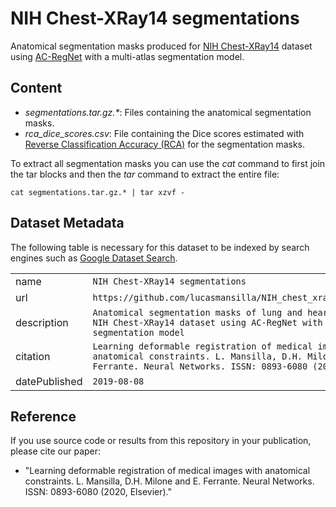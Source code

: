 # NIH Chest-XRay14 segmentations
Anatomical segmentation masks produced for [NIH Chest-XRay14](https://www.nih.gov/news-events/news-releases/nih-clinical-center-provides-one-largest-publicly-available-chest-x-ray-datasets-scientific-community) dataset using [AC-RegNet](https://github.com/lucasmansilla/ACRN_Chest_X-ray_IA) with a multi-atlas segmentation model.

## Content
- *segmentations.tar.gz.\**: Files containing the anatomical segmentation masks.
- *rca_dice_scores.csv*: File containing the Dice scores estimated with [Reverse Classification Accuracy (RCA)](https://arxiv.org/abs/1702.03407) for the segmentation masks.

To extract all segmentation masks you can use the *cat* command to first join the tar blocks and then the *tar* command to extract the entire file:
```
cat segmentations.tar.gz.* | tar xzvf -
```

## Dataset Metadata
The following table is necessary for this dataset to be indexed by search
engines such as <a href="https://g.co/datasetsearch">Google Dataset Search</a>.

<div itemscope itemtype="http://schema.org/Dataset">
<table>
  <tr>
    <td>name</td>
    <td><code itemprop="name">NIH Chest-XRay14 segmentations</code></td>
  </tr>
  <tr>
    <td>url</td>
    <td><code itemprop="url">https://github.com/lucasmansilla/NIH_chest_xray14_segmentations</code></td>
  </tr>
  <tr>
    <td>description</td>
    <td><code itemprop="description">Anatomical segmentation masks of lung and heart produced for NIH Chest-XRay14 dataset using AC-RegNet with a multi-atlas segmentation model</code></td>
  </tr>
  <tr>
    <td>citation</td>
    <td><code itemprop="citation">Learning deformable registration of medical images with anatomical constraints. L. Mansilla, D.H. Milone and E. Ferrante. Neural Networks. ISSN: 0893-6080 (2020, Elsevier)</code></td>
  </tr>
  <tr>
    <td>datePublished</td>
    <td><code itemprop="datePublished">2019-08-08</code></td>
  </tr>
</table>
</div>

## Reference
If you use source code or results from this repository in your publication, please cite our paper:
- "Learning deformable registration of medical images with anatomical constraints. L. Mansilla, D.H. Milone and E. Ferrante. Neural Networks. ISSN: 0893-6080 (2020, Elsevier)."
